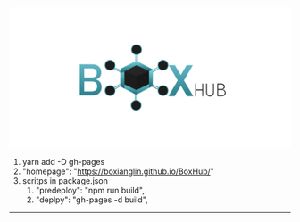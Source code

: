 <div id="top" align="center">   
  
  ![](imgs/BoxHub.png)
 
</div>
  
1. yarn add -D gh-pages 
2. "homepage": "https://boxianglin.github.io/BoxHub/"
3. scritps in package.json
   1. "predeploy": "npm run build",
   2. "deplpy": "gh-pages -d build",
---
